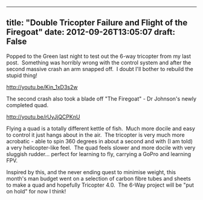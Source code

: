 
---
title: "Double Tricopter Failure and Flight of the Firegoat"
date: 2012-09-26T13:05:07
draft: False
---

Popped to the Green last night to test out the 6-way tricopter from my last post.  Something was horribly wrong with the control system and after the second massive crash an arm snapped off.  I doubt I'll bother to rebuild the stupid thing!

http://youtu.be/Kin_1xD3s2w

The second crash also took a blade off "The Firegoat" - Dr Johnson's newly completed quad.

http://youtu.be/rUyJjQCPKnU

Flying a quad is a totally different kettle of fish.  Much more docile and easy to control it just hangs about in the air.  The tricopter is very much more acrobatic - able to spin 360 degrees in about a second and with (I am told) a very helicopter-like feel.  The quad feels slower and more docile with very sluggish rudder... perfect for learning to fly, carrying a GoPro and learning FPV.

Inspired by this, and the never ending quest to minimise weight, this month's man budget went on a selection of carbon fibre tubes and sheets to make a quad and hopefully Tricopter 4.0.  The 6-Way project will be "put on hold" for now I think!
